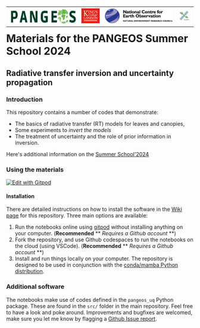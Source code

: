 <div style="float:right">
    <table>
    <tr>
        <td> <img src="https://github.com/jgomezdans/pangeos_uq/blob/main/figs/pangeos-small-1.png" alt="PANGEOS" style="width:200px;height:45px;"/> 
        <td> <img src="https://github.com/jgomezdans/pangeos_uq/blob/main/figs/kcl_logo.png" alt="King's College London" style="width:54px;height:40px;"/> 
        <td> <img src="https://github.com/jgomezdans/pangeos_uq/blob/main/figs/nceo_logo.png" alt="NCEO" style="width:200px;height:40px;"/> 
        <td> <img src="https://github.com/jgomezdans/pangeos_uq/blob/main/figs/multiply_logo.png" alt="H2020 Multiply" style="width:40px;height:40px;"/>
    </tr>
    </table>
</div>

# Materials for the PANGEOS Summer School 2024
## Radiative transfer inversion and uncertainty propagation

### Introduction

This repository contains a number of codes that demonstrate:
* The basics of radiative transfer (RT) models for leaves and canopies,
* Some experiments to *invert the models*
* The treatment of uncertainty and the role of prior information in inversion.

Here's additional information on the [Summer School'2024](https://pangeos.eu/ss1/)

### Using the materials
[![Edit with Gitpod](https://gitpod.io/button/open-in-gitpod.svg)](https://gitpod.io/#https://github.com/jgomezdans/pangeos_uq)


#### Installation

There are detailed instructions on how to install the software in the [Wiki page](https://github.com/jgomezdans/pangeos_uq/wiki) for this repository. Three main options are available:
1. Run the notebooks online using [gitpod](https://gitpod.io/#https://github.com/jgomezdans/pangeos_uq/) without installing anything on your computer. (**Recommended** ** *Requires a Github account* **)
2. Fork the repository, and use Github codespaces to run the notebooks on the cloud (using VSCode). (**Recommended** ** *Requires a Github account* **)
3. Install and run things locally on your computer. The repository is designed to be used in conjunction with the [conda/mamba Python distribution]().


### Additional software
The notebooks make use of codes defined in the `pangeos_uq` Python package. These are found in the `src/` folder in the main repository. Feel free to have a look and poke around. Improvements and bugfixes are welcomed, make sure you let me know by flagging a [Github Issue report]().
